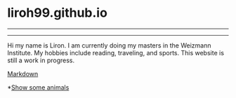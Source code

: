 # liroh99.github.io
---
---


Hi my name is Liron. I am currently doing my masters in the Weizmann Institute. My hobbies include reading, traveling, and sports. 
This website is still a work in progress.

[Markdown](https://github.github.com/gfm/)

*[Show some animals](/animals)
